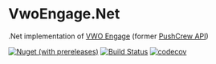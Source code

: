 # VwoEngage.Net
.Net implementation of [VWO Engage](https://vwo.com/engage/) (former [PushCrew API](https://api.pushcrew.com))  

[![Nuget (with prereleases)](https://img.shields.io/nuget/vpre/GregsStack.VwoEngage.Net.Api)](https://www.nuget.org/packages/GregsStack.VwoEngage.Net.Api)
[![Build Status](https://dev.azure.com/GregsStack/GitHub/_apis/build/status/GregsStack.VwoEngage.Net?branchName=master)](https://dev.azure.com/GregsStack/GitHub/_build/latest?definitionId=4&branchName=master)
[![codecov](https://codecov.io/gh/GregsStack/VwoEngage.Net/branch/master/graph/badge.svg)](https://codecov.io/gh/GregsStack/VwoEngage.Net)
